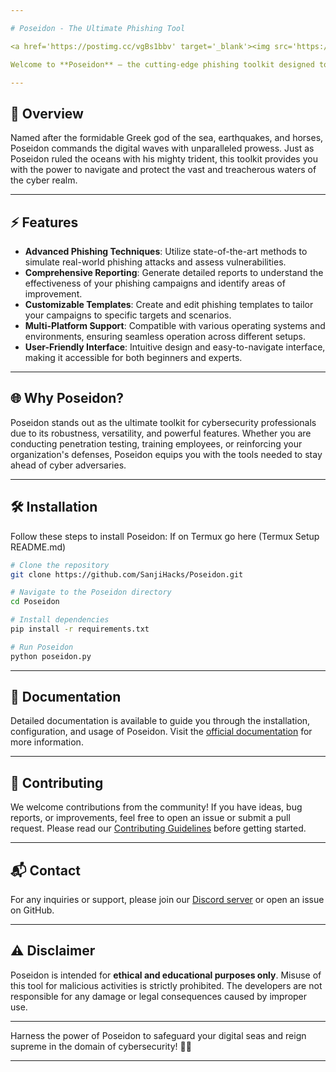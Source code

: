 ```yaml
---

# Poseidon - The Ultimate Phishing Tool

<a href='https://postimg.cc/vgBs1bbv' target='_blank'><img src='https://i.postimg.cc/vgBs1bbv/DALL-E-2025-02-28-16-05-22-A-classic-Poseidon-logo-in-a-traditional-style-without-any-text-The-de.png' border='0' alt='Poseidon Logo'/></a>

Welcome to **Poseidon** – the cutting-edge phishing toolkit designed to empower cybersecurity professionals in their relentless battle against cyber threats.

---
```


## 🌊 Overview
Named after the formidable Greek god of the sea, earthquakes, and horses, Poseidon commands the digital waves with unparalleled prowess. Just as Poseidon ruled the oceans with his mighty trident, this toolkit provides you with the power to navigate and protect the vast and treacherous waters of the cyber realm.

---

## ⚡ Features
- **Advanced Phishing Techniques**: Utilize state-of-the-art methods to simulate real-world phishing attacks and assess vulnerabilities.
- **Comprehensive Reporting**: Generate detailed reports to understand the effectiveness of your phishing campaigns and identify areas of improvement.
- **Customizable Templates**: Create and edit phishing templates to tailor your campaigns to specific targets and scenarios.
- **Multi-Platform Support**: Compatible with various operating systems and environments, ensuring seamless operation across different setups.
- **User-Friendly Interface**: Intuitive design and easy-to-navigate interface, making it accessible for both beginners and experts.

---

## 🌐 Why Poseidon?
Poseidon stands out as the ultimate toolkit for cybersecurity professionals due to its robustness, versatility, and powerful features. Whether you are conducting penetration testing, training employees, or reinforcing your organization's defenses, Poseidon equips you with the tools needed to stay ahead of cyber adversaries.

---

## 🛠️ Installation
Follow these steps to install Poseidon:
If on Termux go here (Termux Setup README.md)

```bash
# Clone the repository
git clone https://github.com/SanjiHacks/Poseidon.git

# Navigate to the Poseidon directory
cd Poseidon

# Install dependencies
pip install -r requirements.txt

# Run Poseidon
python poseidon.py
```

---

## 📖 Documentation
Detailed documentation is available to guide you through the installation, configuration, and usage of Poseidon. Visit the [official documentation](https://github.com/SanjiHacks/Poseidon/wiki) for more information.

---

## 🤝 Contributing
We welcome contributions from the community! If you have ideas, bug reports, or improvements, feel free to open an issue or submit a pull request. Please read our [Contributing Guidelines](CONTRIBUTING.md) before getting started.

---

## 📬 Contact
For any inquiries or support, please join our [Discord server](https://discord.gg/r5sQjdPZz8) or open an issue on GitHub.

---

## ⚠️ Disclaimer
Poseidon is intended for **ethical and educational purposes only**. Misuse of this tool for malicious activities is strictly prohibited. The developers are not responsible for any damage or legal consequences caused by improper use.

---

Harness the power of Poseidon to safeguard your digital seas and reign supreme in the domain of cybersecurity! 🌊🔱

---
